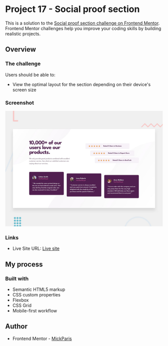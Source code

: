 # Project 17 - Social proof section

This is a solution to the [Social proof section challenge on Frontend Mentor](https://www.frontendmentor.io/challenges/social-proof-section-6e0qTv_bA). Frontend Mentor challenges help you improve your coding skills by building realistic projects. 

## Overview

### The challenge

Users should be able to:

- View the optimal layout for the section depending on their device's screen size

### Screenshot

![preview](images/desktop-preview.jpg)

### Links

- Live Site URL: [Live site](https://mickparis.github.io/Project-17---Social-proof-section/)

## My process

### Built with

- Semantic HTML5 markup
- CSS custom properties
- Flexbox
- CSS Grid
- Mobile-first workflow

## Author

- Frontend Mentor - [MickParis](https://www.frontendmentor.io/profile/MickParis)
